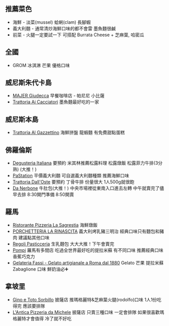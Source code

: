## 推薦菜色

- 海鮮 - 淡菜(mussel) 蛤蜊(clam) 長腳蝦
- 義大利麵 - 通常清炒海鮮口味的都不會雷 墨魚麵很鹹
- 前菜 - 火腿一定要試一下 可搭配 Burrata Cheese + 芝麻葉, 哈密瓜

## 全國
- GROM 冰淇淋 芒果 優格口味

## 威尼斯朱代卡島
- [MAJER Giudecca](https://maps.app.goo.gl/2odxpfpvqQ1o6Nbx9) 早餐咖啡店 - 帕尼尼 小比薩
- [Trattoria Ai Cacciatori](https://maps.app.goo.gl/aMZ53o7p7zrMhqyo8) 墨魚麵最好吃的一家

## 威尼斯本島
- [Trattoria Al Gazzettino](https://maps.app.goo.gl/3wHcBxavfgneR3Vd8) 海鮮拼盤 龍蝦麵 有免費甜點蛋糕

## 佛羅倫斯
- [Degusteria Italiana](https://maps.app.goo.gl/yW23KkEKThVg42Pt9) 要預約 米其林推薦松露料理 松露燉飯 松露菲力牛排(3分熟) (大推！)
- [PaStation](https://maps.app.goo.gl/tUd1gRxjwsGSgASMA) 平價義大利麵 可自選義大利麵種類 推薦海鮮口味
- [Trattoria Dall'Oste](https://maps.app.goo.gl/E6yaobyA7SR6PdwM7) 要預約 丁骨牛排 份量很大 1人500g就很飽
- [Da Nerbone](https://maps.app.goo.gl/M9QjbAc4sVzjcBKU9) 牛肚包(大推！) 中央市場裡從東南入口進去左轉 中午就賣完了儘早去排 8:30開門準備 8:50開賣

## 羅馬
- [Ristorante Pizzeria La Sagrestia](https://maps.app.goo.gl/d9jJE6i4qjXVQLpK9) 海鮮燉飯
- [PORCHETTERIA LA RINASCITA](https://maps.app.goo.gl/qbev91nsBjQJtL6cA) 義大利烤乳豬三明治 經典口味只有麵包和豬肉 建議點其他口味
- [Regoli Pasticceria](https://maps.app.goo.gl/MtXbz1jfd2i93TS89) 生乳麵包 大大大推！下午會賣完
- [Pompi](https://maps.app.goo.gl/tYy6paHpt3yajJzj8) 羅馬有多間店 吃過全世界最好吃的提拉米蘇 有不同口味 推薦經典口味 香蕉巧克力
- [Gelateria Fassi - Gelato artigianale a Roma dal 1880](https://maps.app.goo.gl/MnEL2CmArM7BHrPx7) Gelato 芒果 提拉米蘇 Zabaglione 口味 鮮奶油必➕

## 拿坡里
- [Gino e Toto Sorbillo](https://maps.app.goo.gl/2yyZ8zpZrWa6jpkV9) 披薩店 推瑪格麗特&芝麻葉火腿(rodolfo)口味 1人1份吃得完 應該要排隊
- [L'Antica Pizzeria da Michele](https://maps.app.goo.gl/6tJf75vhm6BmYhqF6) 披薩店 只賣三種口味 一定會排隊 如果很喜歡瑪格麗特才會值得 冷了就不好吃
